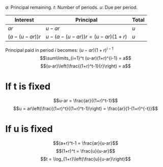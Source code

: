 $a$: Principal remaining.
$t$: Number of periods.
$u$: Due per period.

| Interest | Principal | Total |  
| -------- | -------- | -------- |  
| $ar$ | $u-ar$ | $u$ |  
| $(a-(u-ar))r$ | $u-(a-(u-ar))r = (u-ar)(1+r)$ | $u$ |


Principal paid in period $i$ becomes: $(u-ar)(1+r)^{i-1}$
$$\sum\limits_{i=1}^t (u-ar)(1+r)^{i-1} = a$$
$$(u-ar)\left(\frac{(1+r)^t-1}{r}\right) = a$$
# If t is fixed
$$u-ar = \frac{ar}{(1+r)^t-1}$$
$$u = ar\left(\frac{(1+r)^t}{(1+r)^t-1}\right) = \frac{ar}{1-(1+r)^{-t}}$$
# If u is fixed
$$(a+r)^t-1 = \frac{ar}{u-ar}$$
$$(1+r)^t = \frac{u}{u-ar}$$
$$t = \log_{1+r}\left(\frac{u}{u-ar}\right)$$
